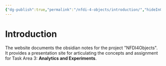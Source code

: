 ```yaml
---
{"dg-publish":true,"permalink":"/nfdi-4-objects/introduction/","hideInGraph":"true","pinned":"true","tags":["gardenEntry"],"dgShowLocalGraph":"false","noteIcon":""}
---
```


# Introduction
The website documents the obsidian notes for the project "NFDI4Objects". It provides a presentation site for articulating the concepts and
assignment for Task Area 3: **Analytics and Experiments**. 
